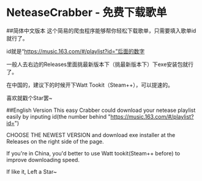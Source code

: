 # NeteaseCrabber - 免费下载歌单
##简体中文版本
这个简易的爬虫程序能够帮你轻松下载歌单，只需要填入歌单id就行了。

id就是“https://music.163.com/#/playlist?id=”后面的数字

一般人去右边的Releases里面挑最新版本下（挑最新版本下）下exe安装包就行了。

在中国的，建议下的时候开下Watt Tookit（Steam++），可以提速的。

喜欢就戳个Star罢~

##English Version
This easy Crabber could download your netease playlist easily by inputing id(the number behind "https://music.163.com/#/playlist?id=")

CHOOSE THE NEWEST VERSION and download exe installer at the Releases on the right side of the page.

If you're in China, you'd better to use Watt tookit(Steam++ before) to improve downloading speed.

If like it, Left a Star~
